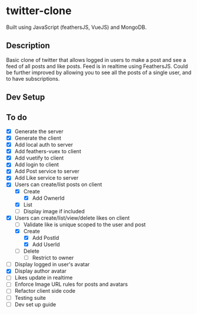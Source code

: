 # twitter-clone

Built using JavaScript (feathersJS, VueJS) and MongoDB.

## Description
Basic clone of twitter that allows logged in users to make a post and see a feed of all posts and like posts. Feed is in realtime using FeathersJS. Could be further improved by allowing you to see all the posts of a single user, and to have subscriptions.

## Dev Setup

## To do

* [x] Generate the server
* [x] Generate the client
* [x] Add local auth to server
* [x] Add feathers-vuex to client
* [x] Add vuetify to client
* [X] Add login to client
* [X] Add Post service to server
* [x] Add Like service to server
* [x] Users can create/list posts on client
  * [x] Create
    * [x] Add OwnerId
  * [x] List
  * [ ] Display image if included
* [x] Users can create/list/view/delete likes on client
  * [ ] Validate like is unique scoped to the user and post
  * [x] Create
    * [x] Add PostId
    * [x] Add UserId
  * [ ] Delete
    * [ ] Restrict to owner 
* [ ] Display logged in user's avatar
* [x] Display author avatar
* [ ] Likes update in realtime
* [ ] Enforce Image URL rules for posts and avatars
* [ ] Refactor client side code
* [ ] Testing suite
* [ ] Dev set up guide